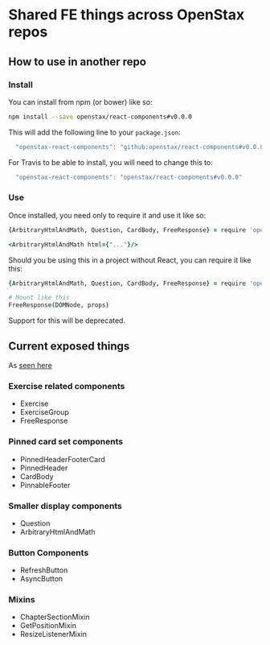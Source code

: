 # Shared FE things across OpenStax repos

## How to use in another repo

### Install

You can install from npm (or bower) like so:

```bash
npm install --save openstax/react-components#v0.0.0
```

This will add the following line to your `package.json`:

```js
  "openstax-react-components": "github:openstax/react-components#v0.0.0"
```

For Travis to be able to install, you will need to change this to:

```js
  "openstax-react-components": "openstax/react-components#v0.0.0"
```

### Use

Once installed, you need only to require it and use it like so:

```coffeescript
{ArbitraryHtmlAndMath, Question, CardBody, FreeResponse} = require 'openstax-react-components'

<ArbitraryHtmlAndMath html={"..."}/>

```

Should you be using this in a project without React, you can require it like this:

```coffeescript
{ArbitraryHtmlAndMath, Question, CardBody, FreeResponse} = require 'openstax-react-components/full-build.min'

# Mount like this
FreeResponse(DOMNode, props)

```

Support for this will be deprecated.

## Current exposed things

As [seen here](https://github.com/openstax/react-components/blob/master/index.cjsx)

### Exercise related components

* Exercise
* ExerciseGroup
* FreeResponse

### Pinned card set components

* PinnedHeaderFooterCard
* PinnedHeader
* CardBody
* PinnableFooter

### Smaller display components

* Question
* ArbitraryHtmlAndMath

### Button Components

* RefreshButton
* AsyncButton

### Mixins

* ChapterSectionMixin
* GetPositionMixin
* ResizeListenerMixin
